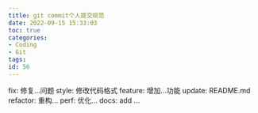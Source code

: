 ```yaml
---
title: git commit个人提交规范
date: 2022-09-15 15:33:03
toc: true
categories:
- Coding
- Git
tags:
id: 56
---
```


fix: 修复...问题
style: 修改代码格式
feature: 增加...功能
update: README.md
refactor: 重构...
perf: 优化...
docs: add ...